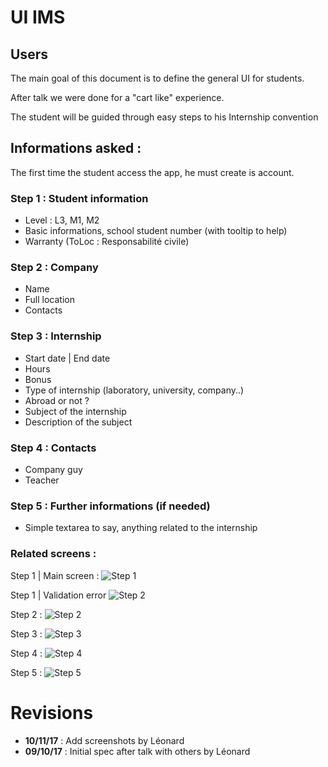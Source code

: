 # UI IMS

## Users

The main goal of this document is to define the general UI for students.

After talk we were done for a "cart like" experience.

The student will be guided through easy steps to his Internship convention

## Informations asked :

The first time the student access the app, he must create is account.

### Step 1 : Student information

- Level : L3, M1, M2
- Basic informations, school student number (with tooltip to help)
- Warranty (ToLoc : Responsabilité civile)

### Step 2 : Company

- Name
- Full location
- Contacts

### Step 3 : Internship

- Start date | End date
- Hours
- Bonus
- Type of internship (laboratory, university, company..)
- Abroad or not ?
- Subject of the internship
- Description of the subject

### Step 4 : Contacts

- Company guy
- Teacher

### Step 5 : Further informations (if needed)

- Simple textarea to say, anything related to the internship

### Related screens :
Step 1 | Main screen :
![Step 1](https://image.noelshack.com/fichiers/2017/45/5/1510354298-screen-shot-2017-11-10-at-23-50-05.png)

Step 1 | Validation error
![Step 2](https://image.noelshack.com/fichiers/2017/45/5/1510354298-screen-shot-2017-11-10-at-23-50-20-1.png)

Step 2 :
![Step 2](https://image.noelshack.com/fichiers/2017/45/5/1510354499-screen-shot-2017-11-10-at-23-53-47.png)

Step 3 :
![Step 3](https://image.noelshack.com/fichiers/2017/45/5/1510354499-screen-shot-2017-11-10-at-23-54-15.png)

Step 4 :
![Step 4](https://image.noelshack.com/fichiers/2017/45/5/1510354499-screen-shot-2017-11-10-at-23-54-30.png)

Step 5 :
![Step 5](https://image.noelshack.com/fichiers/2017/45/5/1510354499-screen-shot-2017-11-10-at-23-54-36.png)

Revisions
===
* **10/11/17** : Add screenshots by Léonard
* **09/10/17** : Initial spec after talk with others by Léonard
